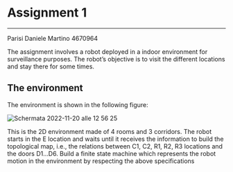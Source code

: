 # Assignment 1

------------------------------------------

Parisi Daniele Martino 4670964

The assignment involves a robot deployed in a indoor environment for surveillance purposes. The robot’s objective is to visit the different locations and stay there for some times.
## The environment
The environment is shown in the following figure:

![Schermata 2022-11-20 alle 12 56 25](https://user-images.githubusercontent.com/62515616/202900566-2f837b84-09f0-47f5-aca4-6c3fca1ee8fa.png)

This is the 2D environment made of 4 rooms and 3 corridors.
The robot starts in the E location and waits until it receives the information to build the topological map,
i.e., the relations between C1, C2, R1, R2, R3 locations and the doors D1...D6.
Build a finite state machine which represents the robot motion in the environment by respecting the above specifications

